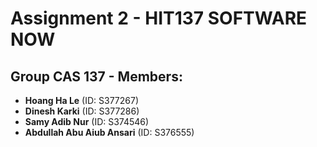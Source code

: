 # Assignment 2 - HIT137 SOFTWARE NOW 
## Group CAS 137 - Members:

- **Hoang Ha Le** (ID: S377267)
- **Dinesh Karki** (ID: S377286)
- **Samy Adib Nur** (ID: S374546)
- **Abdullah Abu Aiub Ansari** (ID: S376555)
